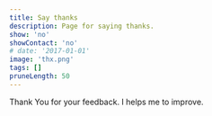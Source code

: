 ```yaml
---
title: Say thanks
description: Page for saying thanks.
show: 'no'
showContact: 'no'
# date: '2017-01-01'
image: 'thx.png'
tags: []
pruneLength: 50
---
```


Thank You for your feedback. I helps me to improve. 
